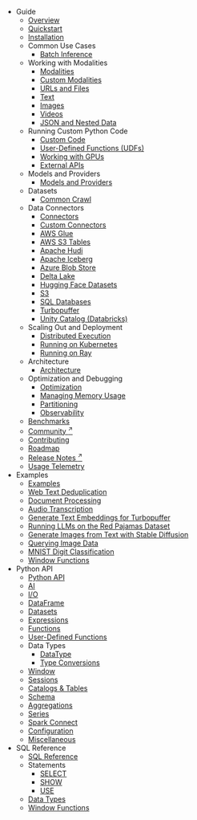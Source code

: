 * Guide
    * [Overview](index.md)
    * [Quickstart](quickstart.md)
    * [Installation](install.md)
    * Common Use Cases
        * [Batch Inference](use-case/batch-inference.md)
    * Working with Modalities
        * [Modalities](modalities/index.md)
        * [Custom Modalities](modalities/custom.md)
        * [URLs and Files](modalities/urls.md)
        * [Text](modalities/text.md)
        * [Images](modalities/images.md)
        * [Videos](modalities/videos.md)
        * [JSON and Nested Data](modalities/json.md)
    * Running Custom Python Code
        * [Custom Code](custom-code/index.md)
        * [User-Defined Functions (UDFs)](custom-code/udfs.md)
        * [Working with GPUs](custom-code/gpu.md)
        * [External APIs](custom-code/apis.md)
    * Models and Providers
        * [Models and Providers](models/index.md)
    * Datasets
        * [Common Crawl](datasets/common-crawl.md)
    * Data Connectors
        * [Connectors](connectors/index.md)
        * [Custom Connectors](connectors/custom.md)
        * [AWS Glue](connectors/glue.md)
        * [AWS S3 Tables](connectors/s3tables.md)
        * [Apache Hudi](connectors/hudi.md)
        * [Apache Iceberg](connectors/iceberg.md)
        * [Azure Blob Store](connectors/azure.md)
        * [Delta Lake](connectors/delta_lake.md)
        * [Hugging Face Datasets](connectors/huggingface.md)
        * [S3](connectors/aws.md)
        * [SQL Databases](connectors/sql.md)
        * [Turbopuffer](connectors/turbopuffer.md)
        * [Unity Catalog (Databricks)](connectors/unity_catalog.md)
    * Scaling Out and Deployment
        * [Distributed Execution](distributed/index.md)
        * [Running on Kubernetes](distributed/kubernetes.md)
        * [Running on Ray](distributed/ray.md)
    * Architecture
        * [Architecture](architecture/index.md)
    * Optimization and Debugging
        * [Optimization](optimization/index.md)
        * [Managing Memory Usage](optimization/memory.md)
        * [Partitioning](optimization/partitioning.md)
        * [Observability](optimization/observability.md)
    * [Benchmarks](benchmarks/index.md)
    * [Community <sup>↗</sup>](http://www.daft.ai/slack)
    * [Contributing](contributing-to-daft.md)
    * [Roadmap](roadmap.md)
    * [Release Notes <sup>↗</sup>](https://github.com/Eventual-Inc/Daft/releases)
    * [Usage Telemetry](telemetry.md)
* Examples
    * [Examples](examples/index.md)
    * [Web Text Deduplication](examples/minhash-dedupe.md)
    * [Document Processing](examples/document-processing.md)
    * [Audio Transcription](examples/audio-transcription.md)
    * [Generate Text Embeddings for Turbopuffer](examples/text-embeddings.md)
    * [Running LLMs on the Red Pajamas Dataset](examples/llms-red-pajamas.md)
    * [Generate Images from Text with Stable Diffusion](examples/image-generation.md)
    * [Querying Image Data](examples/querying-images.md)
    * [MNIST Digit Classification](examples/mnist.md)
    * [Window Functions](examples/window-functions.md)
* Python API
    * [Python API](api/index.md)
    * [AI](api/ai.md)
    * [I/O](api/io.md)
    * [DataFrame](api/dataframe.md)
    * [Datasets](api/datasets.md)
    * [Expressions](api/expressions.md)
    * [Functions](api/functions/)
    * [User-Defined Functions](api/udf.md)
    * Data Types
        * [DataType](api/datatypes/index.md)
        * [Type Conversions](api/datatypes/type_conversions.md)
    * [Window](api/window.md)
    * [Sessions](api/sessions.md)
    * [Catalogs & Tables](api/catalogs_tables.md)
    * [Schema](api/schema.md)
    * [Aggregations](api/aggregations.md)
    * [Series](api/series.md)
    * [Spark Connect](api/spark_connect.md)
    * [Configuration](api/config.md)
    * [Miscellaneous](api/misc.md)
* SQL Reference
    * [SQL Reference](sql/index.md)
    * Statements
        * [SELECT](sql/statements/select.md)
        * [SHOW](sql/statements/show.md)
        * [USE](sql/statements/use.md)
    * [Data Types](sql/datatypes.md)
    * [Window Functions](sql/window_functions.md)

<!--
TODO
        * [Custom Connectors](connectors/custom.md)
        * [CSV](connectors/csv.md)
        * [Google Cloud Storage (GCS)](connectors/gcs.md)
        * [HTTP](connectors/http.md)
        * [JSON](connectors/json.md)
        * [Lance](connectors/lance.md)
        * [Parquet](connectors/parquet.md)
        * [Turbopuffer](connectors/turbopuffer.md)
        * [WARC (Web ARChive)](connectors/warc.md)
-->
